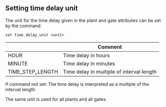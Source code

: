 ## Setting time delay unit
The unit for the time delay given in the plant and gate attributes can be set by the command:
```
set time_delay_unit <unit>
```

|<unit>|Comment|
|---|---|
|HOUR|Time delay in hours|
|MINUTE|Time delay in minutes|
|TIME_STEP_LENGTH|Time delay in multiple of interval length|

If command not set: The time delay is interpreted as a multiple of the interval length

The same unit is used for all plants and all gates.